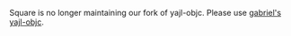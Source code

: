 Square is no longer maintaining our fork of yajl-objc. Please use [gabriel's yajl-objc](https://github.com/gabriel/yajl-objc).